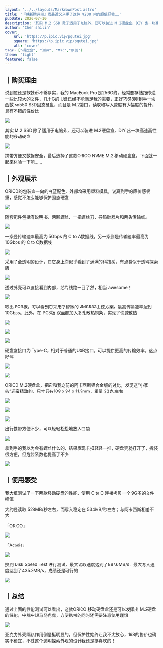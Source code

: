 ```yaml
---
layout: '../../layouts/MarkdownPost.astro'
title: '『瞎折腾评测』我最近又入手了这件 ¥200 内的超值好物……'
pubDate: 2020-07-10
description: '其实 M.2 SSD 除了适用于电脑外，还可以装进 M.2硬盘盒，DIY 出一块高速高性能的移动硬盘，于是选择了这款ORICO NVENE M.2移动硬盘盒'
author: 'Chen shilin'
cover:
    url: 'https://p.ipic.vip/pqutei.jpg'
    square: 'https://p.ipic.vip/pqutei.jpg'
    alt: 'cover'
tags: ["硬盘盒", "测评", "Mac","原创"]
theme: 'light'
featured: false
---
```



## ｜购买理由

说到底还是软妹币不够厚实，我的 MacBook Pro 是256G的，经常要存储跟传递一些比较大的文件，几十G的 U盘已经不能满足我的需要，正好巧618刚到手一块西数 sn550 SSD固态硬盘，而且是 M.2接口，读取和写入速度有大幅度的提升，具有不错的性价比

![](https://zaaap-1254235226.cos.ap-guangzhou.myqcloud.com/long_pic/2020/07/10/20200710161029874.jpg?size=1919x1080&imageMogr2/format/jpeg/quality/60)

其实 M.2 SSD 除了适用于电脑外，还可以装进 M.2硬盘盒，DIY 出一块高速高性能的移动硬盘

![](https://zaaap-1254235226.cos.ap-guangzhou.myqcloud.com/long_pic/2020/07/10/20200710161030399.jpg?size=1920x1080&imageMogr2/format/jpeg/quality/60)

携带方便又数据安全，最后选择了这款ORICO NVME M.2 移动硬盘盒，下面就一起来体验一下吧……

## ｜外观展示

ORICO的包装盒一向的白蓝配色，外部均采用塑料模具，说真到手的廉价感很重，感觉不怎么能够保护固态硬盘

![](https://zaaap-1254235226.cos.ap-guangzhou.myqcloud.com/long_pic/2020/07/10/20200710161030248.jpg?size=1920x1080&imageMogr2/format/jpeg/quality/60)

随套配件包括有说明书、两颗螺丝、一把螺丝刀、导热硅胶片和两条传输线。

![](https://zaaap-1254235226.cos.ap-guangzhou.myqcloud.com/long_pic/2020/07/10/20200710161030985.jpg?size=1920x1080&imageMogr2/format/jpeg/quality/60)

一条是传输速率最高为 5Gbps 的 C to A数据线，另一条则是传输速率最高为 10Gbps 的 C to C数据线

![](https://zaaap-1254235226.cos.ap-guangzhou.myqcloud.com/long_pic/2020/07/10/20200710161030376.jpg?size=1920x1080&imageMogr2/format/jpeg/quality/60)

采用了全透明的设计，在它身上你似乎看到了满满的科技感，有点类似于透明探索版

![](https://zaaap-1254235226.cos.ap-guangzhou.myqcloud.com/long_pic/2020/07/10/20200710161030273.jpg?size=1920x1080&imageMogr2/format/jpeg/quality/60)

透过外壳可以直接看到内部，芯片线路一目了然，相当 awesome！

![](https://zaaap-1254235226.cos.ap-guangzhou.myqcloud.com/long_pic/2020/07/10/20200710161030618.jpg?size=1920x1080&imageMogr2/format/jpeg/quality/60)

取出 PCB板，可以看到它采用了智微的 JMS583主控方案，最高传输速率达到 10Gbps。此外，在 PCB板 双面都加入多孔散热铜条，实现了快速散热

![](https://zaaap-1254235226.cos.ap-guangzhou.myqcloud.com/long_pic/2020/07/10/20200710161030474.jpg?size=1920x1080&imageMogr2/format/jpeg/quality/60)

![](https://zaaap-1254235226.cos.ap-guangzhou.myqcloud.com/long_pic/2020/07/10/20200710161030265.jpg?size=1920x1080&imageMogr2/format/jpeg/quality/60)

![](https://zaaap-1254235226.cos.ap-guangzhou.myqcloud.com/long_pic/2020/07/10/20200710161030745.jpg?size=1920x1080&imageMogr2/format/jpeg/quality/60)

硬盘盒接口为 Type-C，相对于普通的USB接口，可以提供更高的传输效率，这点好评

![](https://zaaap-1254235226.cos.ap-guangzhou.myqcloud.com/long_pic/2020/07/10/20200710161030596.jpg?size=1920x1080&imageMogr2/format/jpeg/quality/60)

![](https://zaaap-1254235226.cos.ap-guangzhou.myqcloud.com/long_pic/2020/07/10/20200710161030193.jpg?size=1920x1080&imageMogr2/format/jpeg/quality/60)

ORICO M.2硬盘盒，把它和我之前的阿卡西斯铝合金版的对比，发现这“小家伙”还蛮精致的，尺寸只有108 x 34 x 11.5mm，重量 32克 左右

![](https://zaaap-1254235226.cos.ap-guangzhou.myqcloud.com/long_pic/2020/07/10/20200710161030691.jpg?size=1920x1080&imageMogr2/format/jpeg/quality/60)

![](https://zaaap-1254235226.cos.ap-guangzhou.myqcloud.com/long_pic/2020/07/10/2020071016103016.jpg?size=1920x1080&imageMogr2/format/jpeg/quality/60)

![](https://zaaap-1254235226.cos.ap-guangzhou.myqcloud.com/long_pic/2020/07/10/20200710161030974.jpg?size=1920x1080&imageMogr2/format/jpeg/quality/60)

出行携带方便不少，可以轻轻松松地放入口袋

![](https://zaaap-1254235226.cos.ap-guangzhou.myqcloud.com/long_pic/2020/07/10/20200710161030197.jpg?size=1920x1080&imageMogr2/format/jpeg/quality/60)

拿到手的我以为会有螺丝什么的，结果发现卡扣轻轻一推，硬盘壳就打开了，拆装很方便，但危险系数也提高了不少

![](https://zaaap-1254235226.cos.ap-guangzhou.myqcloud.com/long_pic/2020/07/10/20200710161030627.jpg?size=1920x1080&imageMogr2/format/jpeg/quality/60)

## ｜使用感受

我大概测试了一下两款移动硬盘的性能，使用 C to C 连接拷贝一个 9G多的文件峰值

大约是读取 528MB/秒左右，而写入稳定在 534MB/秒左右；与阿卡西斯相差不大

「ORICO」

![](https://zaaap-1254235226.cos.ap-guangzhou.myqcloud.com/long_pic/2020/07/10/20200710161030192.jpg?size=1401x1080&imageMogr2/format/jpeg/quality/60)

「Acasis」

![](https://zaaap-1254235226.cos.ap-guangzhou.myqcloud.com/long_pic/2020/07/10/20200710161030616.jpg?size=1381x1080&imageMogr2/format/jpeg/quality/60)

换到 Disk Speed Test 进行测试，最大读取速度达到了887.6MB/s，最大写入速度达到了435.3MB/s，成绩还是可行的

![](https://zaaap-1254235226.cos.ap-guangzhou.myqcloud.com/long_pic/2020/07/10/20200710161030873.jpg?size=1080x1113&imageMogr2/format/jpeg/quality/60)

## ｜总结

通过上面的性能测试可以看出，这款ORICO 移动硬盘盒还是可以发挥出 M.2硬盘的性能，中规中矩马马虎虎，方便携带的同时还需要注意使用谨慎

![](https://zaaap-1254235226.cos.ap-guangzhou.myqcloud.com/long_pic/2020/07/10/20200710161030302.jpg?size=1920x1080&imageMogr2/format/jpeg/quality/60)

亚克力外壳隔热作用倒是挺明显的，但保护性始终让我不太放心，168的售价也确实不便宜，不过这个透明探索外观的设计我还是挺喜欢的！
